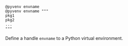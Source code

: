     @pyvenv envname
    @pyvenv envname """
    pkg1
    pkg2
    ...
    """

Define a handle `envname` to a Python virtual environment.
